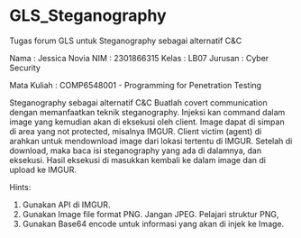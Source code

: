 # GLS_Steganography

Tugas forum GLS untuk Steganography sebagai alternatif C&C

Nama : Jessica Novia 
NIM : 2301866315 
Kelas : LB07 
Jurusan : Cyber Security

Mata Kuliah : COMP6548001 - Programming for Penetration Testing

Steganography sebagai alternatif C&C
Buatlah covert communication dengan memanfaatkan teknik steganography. Injeksi kan command dalam image yang kemudian akan di eksekusi oleh client. Image dapat di simpan di area yang not protected, misalnya IMGUR. Client victim (agent) di arahkan untuk mendownload image dari lokasi tertentu di IMGUR. Setelah di download, maka baca isi steganography yang ada di dalamnya, dan eksekusi. Hasil eksekusi di masukkan kembali ke dalam image dan di upload ke IMGUR.
 
Hints:
1. Gunakan API di IMGUR.
2. Gunakan Image file format PNG. Jangan JPEG. Pelajari struktur PNG,
3. Gunakan Base64 encode untuk informasi yang akan di injek ke Image.
 
 
